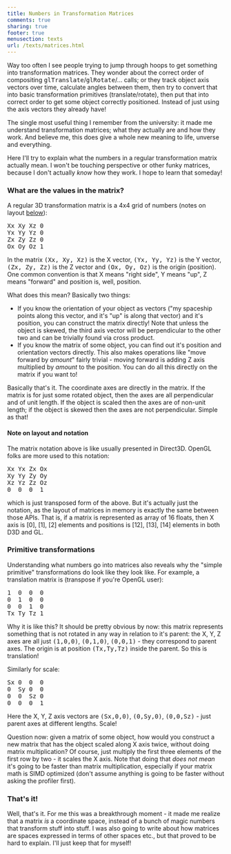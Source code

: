 ```yaml
---
title: Numbers in Transformation Matrices
comments: true
sharing: true
footer: true
menusection: texts
url: /texts/matrices.html
---
```


Way too often I see people trying to jump through hoops to get something into transformation
matrices. They wonder about the correct order of compositing <tt>glTranslate</tt>/<tt>glRotate</tt>/... calls;
or they track object axis vectors over time, calculate angles between them, then try to convert
that into basic transformation primitives (translate/rotate), then put that into correct
order to get some object correctly positioned. Instead of just using the axis vectors they
already have!

The single most useful thing I remember from the university: it made me understand transformation
matrices; what they actually are and how they work. And believe me, this does give a whole
new meaning to life, unverse and everything.

Here I'll try to explain what the numbers in a regular transformation matrix actually mean.
I won't be touching perspective or other funky matrices, because I don't actually <em>know</em>
how they work. I hope to learn that someday!



<h3>What are the values in the matrix?</h3>

A regular 3D transformation matrix is a 4x4 grid of numbers (notes on layout
<a href="#notation">below</a>):
<pre>
Xx Xy Xz 0
Yx Yy Yz 0
Zx Zy Zz 0
Ox Oy Oz 1
</pre>

In the matrix <tt>(Xx, Xy, Xz)</tt> is the X vector, <tt>(Yx, Yy, Yz)</tt> is the Y vector,
<tt>(Zx, Zy, Zz)</tt> is the Z vector and <tt>(Ox, Oy, Oz)</tt> is the origin (position). One
common convention is that X means "right side", Y means "up", Z means "forward" and position is,
well, position.

What does this mean? Basically two things:
<ul>
<li>If you know the orientation of your object as vectors ("my spaceship points along this vector,
and it's "up" is along that vector) and it's position, you can construct the matrix directly!
Note that unless the object is skewed, the third axis vector will be perpendicular to the other
two and can be trivially found via cross product.</li>
<li>If you know the matrix of some object, you can find out it's position and orientation vectors
directly. This also makes operations like "move forward by <em>amount</em>" fairly trivial -
moving forward is adding Z axis multiplied by <em>amount</em> to the position. You can do all
this directly on the matrix if you want to!</li>
</ul>

Basically that's it. The coordinate axes are directly in the matrix. If the matrix is for just
some rotated object, then the axes are all perpendicular and of unit length. If the object is scaled
then the axes are of non-unit length; if the object is skewed then the axes are not perpendicular.
Simple as that!


<a name="notation">
<h4>Note on layout and notation</h4></a>

The matrix notation above is like usually presented in Direct3D. OpenGL folks are more used to
this notation:
<pre>
Xx Yx Zx Ox
Xy Yy Zy Oy
Xz Yz Zz Oz
0  0  0  1
</pre>
which is just transposed form of the above. But it's actually just the notation, as the layout of
matrices in memory is exactly the same between those APIs. That is, if a matrix is represented as
array of 16 floats, then X axis is [0], [1], [2] elements and positions is [12], [13], [14] elements
in both D3D and GL.


<h3>Primitive transformations</h3>
Understanding what numbers go into matrices also reveals why the "simple primitive" transformations
do look like they look like. For example, a translation matrix is (transpose if you're OpenGL user):
<pre>
1  0  0  0
0  1  0  0
0  0  1  0
Tx Ty Tz 1
</pre>
Why it is like this? It should be pretty obvious by now: this matrix represents something that is
not rotated in any way in relation to it's parent: the X, Y, Z axes are all just
<tt>(1,0,0)</tt>, <tt>(0,1,0)</tt>, <tt>(0,0,1)</tt> - they correspond to parent axes. The origin
is at position <tt>(Tx,Ty,Tz)</tt> inside the parent. So this is translation!

Similarly for scale:
<pre>
Sx 0  0  0
0  Sy 0  0
0  0  Sz 0
0  0  0  1
</pre>
Here the X, Y, Z axis vectors are <tt>(Sx,0,0)</tt>, <tt>(0,Sy,0)</tt>, <tt>(0,0,Sz)</tt> - just
parent axes at different lengths. Scale!

Question now: given a matrix of some object, how would you construct a new matrix that has the
object scaled along X axis twice, without doing matrix multiplication? Of course, just multiply
the first three elements of the first row by two - it scales the X axis. Note that doing that
<em>does not mean</em> it's going to be faster than matrix multiplication, especially if your
matrix math is SIMD optimized (don't assume anything is going to be faster without
asking the profiler first).



<h3>That's it!</h3>

Well, that's it. For me this was a breakthrough moment - it made me realize that a matrix
<em>is</em> a coordinate space, instead of a bunch of magic numbers that transform stuff into stuff.
I was also going to write about how matrices are spaces expressed in terms of other spaces etc., but
that proved to be hard to explain. I'll just keep that for myself!
